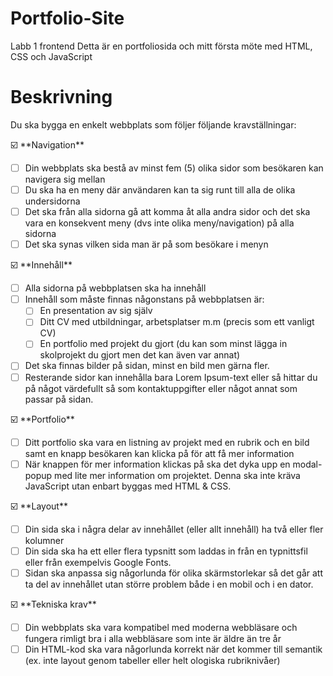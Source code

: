 # Portfolio-Site
Labb 1 frontend
Detta är en portfoliosida och mitt första möte med HTML, CSS och JavaScript


# Beskrivning

Du ska bygga en enkelt webbplats som följer följande kravställningar:

<aside>
☑️ **Navigation**

- [ ]  Din webbplats ska bestå av minst fem (5) olika sidor som besökaren kan navigera sig mellan
- [ ]  Du ska ha en meny där användaren kan ta sig runt till alla de olika undersidorna
- [ ]  Det ska från alla sidorna gå att komma åt alla andra sidor och det ska vara en konsekvent meny (dvs inte olika meny/navigation) på alla sidorna
- [ ]  Det ska synas vilken sida man är på som besökare i menyn
</aside>

<aside>
☑️ **Innehåll**

- [ ]  Alla sidorna på webbplatsen ska ha innehåll
- [ ]  Innehåll som måste finnas någonstans på webbplatsen är:
    - [ ]  En presentation av sig själv
    - [ ]  Ditt CV med utbildningar, arbetsplatser m.m (precis som ett vanligt CV)
    - [ ]  En portfolio med projekt du gjort (du kan som minst lägga in skolprojekt du gjort men det kan även var annat)
- [ ]  Det ska finnas bilder på sidan, minst en bild men gärna fler.
- [ ]  Resterande sidor kan innehålla bara Lorem Ipsum-text eller så hittar du på något värdefullt så som kontaktuppgifter eller något annat som passar på sidan.
</aside>

<aside>
☑️ **Portfolio**

- [ ]  Ditt portfolio ska vara en listning av projekt med en rubrik och en bild samt en knapp besökaren kan klicka på för att få mer information
- [ ]  När knappen för mer information klickas på ska det dyka upp en modal-popup med lite mer information om projektet. Denna ska inte kräva JavaScript utan enbart byggas med HTML & CSS.
</aside>

<aside>
☑️ **Layout**

- [ ]  Din sida ska i några delar av innehållet (eller allt innehåll) ha två eller fler kolumner
- [ ]  Din sida ska ha ett eller flera typsnitt som laddas in från en typnittsfil eller från exempelvis Google Fonts.
- [ ]  Sidan ska anpassa sig någorlunda för olika skärmstorlekar så det går att ta del av innehållet utan större problem både i en mobil och i en dator.
</aside>

<aside>
☑️ **Tekniska krav**

- [ ]  Din webbplats ska vara kompatibel med moderna webbläsare och fungera rimligt bra i alla webbläsare som inte är äldre än tre år
- [ ]  Din HTML-kod ska vara någorlunda korrekt när det kommer till semantik (ex. inte layout genom tabeller eller helt ologiska rubriknivåer)
</aside>
